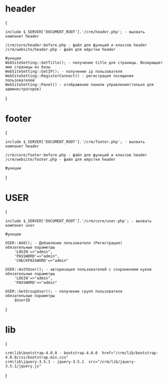 # header
{

    include $_SERVER['DOCUMENT_ROOT'].'/crm/header.php'; - вызвать компонет header

    /crm/core/header-before.php - файл для функций и классов header
    /crm/website/header.php - файл для вёрстки header

    Функции
    WebSiteSetting::GetTitle(); - получение title для страницы. Возвращает имя страницы из базы
    WebSiteSetting::GetIP(); - получение ip пользователя
    WebSiteSetting::RegisterConnect() - регистрация посещения пользователей
    WebSiteSetting::Panel() - отображение панели управления(только для админестраторов)
}
# footer
{

    include $_SERVER['DOCUMENT_ROOT'].'/crm/footer.php'; - вызвать компонет header

    /crm/core/footer-before.php - файл для функций и классов header
    /crm/website/footer.php - файл для вёрстки header

    Функции
}



# USER
{

    include $_SERVER['DOCUMENT_ROOT'].'/crm/core/user.php'; - вызвать компонет user

    Функции

    USER::Add(); - Добавление пользователя (Регистрация)
    обязательные параметры
        'LOGIN'=>"admin",
        'PASSWORD'=>"admin",
        'CHECKPASSWORD'=>"admin"
        
    USER::AuthUser(); - авторизация пользователей с сохранением куков
    обязательные параметры
        'LOGIN'=>"admin",
        'PASSWORD'=>"admin"

    USER::GetGroupUser(); - получение групп пользователя
    обязательные параметры
        $UserID
}


# lib
{
    
    
    
    crm\lib\bootstrap-4.0.0 - bootstrap-4.0.0  href="/crm/lib/bootstrap-4.0.0/css/bootstrap.min.css"
    crm\lib\jquery-3.5.1 - jquery-3.5.1  src="/crm/lib/jquery-3.5.1/jquery.js"
}